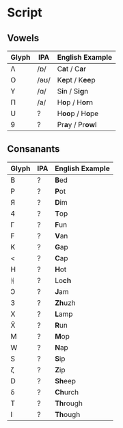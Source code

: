 # Script



## Vowels

Glyph | IPA | English Example
------|-----|----------------
Λ | /ɒ/ | C**a**t / C**a**r
O | /əʊ/ | K**e**pt / K**ee**p
Υ | /ɑ/ | S**i**n / S**ig**n
Π | /a/ | H**o**p / H**or**n
U | ? | H**oo**p / H**o**pe
9 | ? | Pr**a**y / Pr**ow**l
  
## Consanants
 
Glyph | IPA | English Example
------|-----|----------------
B | ? | **B**ed
P | ? | **P**ot
Я | ? | **D**im
4 | ? | **T**op
Γ | ? | **F**un
F | ? | **V**an
K | ? | **G**ap
< | ? | **C**ap
H | ? | **H**ot
ᚻ | ? | Lo**ch**
Ↄ | ? | **J**am
3 | ? | **Zh**uzh
X | ? | **L**amp
X̄ | ? | **R**un
M | ? | **M**op
W | ? | **N**ap
S | ? | **S**ip
ζ | ? | **Z**ip
D | ? | **Sh**eep
δ | ? | **Ch**urch
T | ? | **Th**rough
I | ? | **Th**ough
